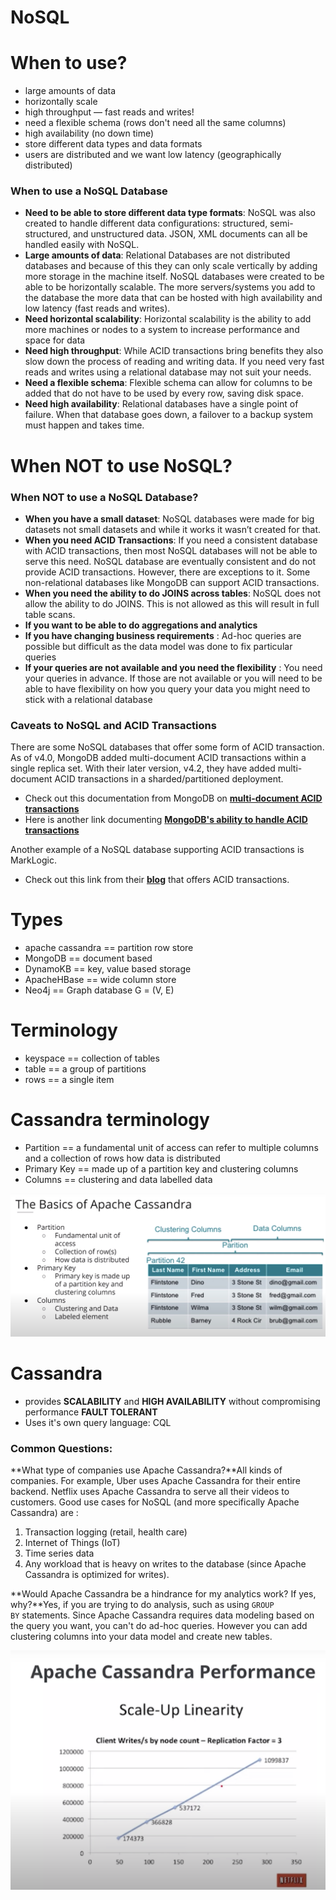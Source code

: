 # NoSQL

# When to use?

- large amounts of data
- horizontally scale
- high throughput — fast reads and writes!
- need a flexible schema (rows don't need all the same columns)
- high availability (no down time)
- store different data types and data formats
- users are distributed and we want low latency (geographically distributed)

### **When to use a NoSQL Database**

- **Need to be able to store different data type formats**: NoSQL was also created to handle different data configurations: structured, semi-structured, and unstructured data. JSON, XML documents can all be handled easily with NoSQL.
- **Large amounts of data**: Relational Databases are not distributed databases and because of this they can only scale vertically by adding more storage in the machine itself. NoSQL databases were created to be able to be horizontally scalable. The more servers/systems you add to the database the more data that can be hosted with high availability and low latency (fast reads and writes).
- **Need horizontal scalability**: Horizontal scalability is the ability to add more machines or nodes to a system to increase performance and space for data
- **Need high throughput**: While ACID transactions bring benefits they also slow down the process of reading and writing data. If you need very fast reads and writes using a relational database may not suit your needs.
- **Need a flexible schema**: Flexible schema can allow for columns to be added that do not have to be used by every row, saving disk space.
- **Need high availability**: Relational databases have a single point of failure. When that database goes down, a failover to a backup system must happen and takes time.

# When NOT to use NoSQL?

### **When NOT to use a NoSQL Database?**

- **When you have a small dataset**: NoSQL databases were made for big datasets not small datasets and while it works it wasn’t created for that.
- **When you need ACID Transactions**: If you need a consistent database with ACID transactions, then most NoSQL databases will not be able to serve this need. NoSQL database are eventually consistent and do not provide ACID transactions. However, there are exceptions to it. Some non-relational databases like MongoDB can support ACID transactions.
- **When you need the ability to do JOINS across tables**: NoSQL does not allow the ability to do JOINS. This is not allowed as this will result in full table scans.
- **If you want to be able to do aggregations and analytics**
- **If you have changing business requirements** : Ad-hoc queries are possible but difficult as the data model was done to fix particular queries
- **If your queries are not available and you need the flexibility** : You need your queries in advance. If those are not available or you will need to be able to have flexibility on how you query your data you might need to stick with a relational database

### **Caveats to NoSQL and ACID Transactions**

There are some NoSQL databases that offer some form of ACID transaction. As of v4.0, MongoDB added multi-document ACID transactions within a single replica set. With their later version, v4.2, they have added multi-document ACID transactions in a sharded/partitioned deployment.

- Check out this documentation from MongoDB on **[multi-document ACID transactions](https://www.mongodb.com/collateral/mongodb-multi-document-acid-transactions)**
- Here is another link documenting **[MongoDB's ability to handle ACID transactions](https://www.mongodb.com/blog/post/mongodb-multi-document-acid-transactions-general-availability)**

Another example of a NoSQL database supporting ACID transactions is MarkLogic.

- Check out this link from their **[blog](https://www.marklogic.com/blog/how-marklogic-supports-acid-transactions/)** that offers ACID transactions.

# Types

- apache cassandra == partition row store
- MongoDB == document based
- DynamoKB == key, value based storage
- ApacheHBase == wide column store
- Neo4j == Graph database G = (V, E)

# Terminology

- keyspace == collection of tables
- table == a group of partitions
- rows == a single item

# Cassandra terminology

- Partition == a fundamental unit of access can refer to multiple columns
and a collection of rows
how data is distributed
- Primary Key == made up of a partition key and clustering columns
- Columns == clustering and data
labelled data

![NoSQL%20e762a7d3a6b74e21b8f843b53035f6e0/Untitled.png](NoSQL%20e762a7d3a6b74e21b8f843b53035f6e0/Untitled.png)

# Cassandra

- provides **SCALABILITY** and **HIGH AVAILABILITY** without compromising performance 
**FAULT TOLERANT**
- Uses it's own query language: CQL

### **Common Questions:**

**What type of companies use Apache Cassandra?**All kinds of companies. For example, Uber uses Apache Cassandra for their entire backend. Netflix uses Apache Cassandra to serve all their videos to customers. Good use cases for NoSQL (and more specifically Apache Cassandra) are :

1. Transaction logging (retail, health care)
2. Internet of Things (IoT)
3. Time series data
4. Any workload that is heavy on writes to the database (since Apache Cassandra is optimized for writes).

**Would Apache Cassandra be a hindrance for my analytics work? If yes, why?**Yes, if you are trying to do analysis, such as using `GROUP BY` statements. Since Apache Cassandra requires data modeling based on the query you want, you can't do ad-hoc queries. However you can add clustering columns into your data model and create new tables.

![NoSQL%20e762a7d3a6b74e21b8f843b53035f6e0/Untitled%201.png](NoSQL%20e762a7d3a6b74e21b8f843b53035f6e0/Untitled%201.png)